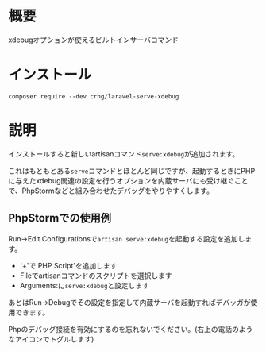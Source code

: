 # 概要

xdebugオプションが使えるビルトインサーバコマンド

# インストール

```console
composer require --dev crhg/laravel-serve-xdebug
```

# 説明

インストールすると新しいartisanコマンド`serve:xdebug`が追加されます。

これはもともとある`serve`コマンドとほとんど同じですが、起動するときにPHPに与えたxdebug関連の設定を行うオプションを内蔵サーバにも受け継ぐことで、PhpStormなどと組み合わせたデバッグをやりやすくします。

## PhpStormでの使用例

Run→Edit Configurationsで`artisan serve:xdebug`を起動する設定を追加します。

* '+'で'PHP Script'を追加します
* Fileでartisanコマンドのスクリプトを選択します
* Arguments:に`serve:xdebug`と設定します

あとはRun→Debugでその設定を指定して内蔵サーバを起動すればデバッガが使用できます。

Phpのデバッグ接続を有効にするのを忘れないでください。(右上の電話のようなアイコンでトグルします)


